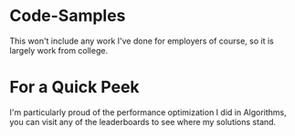 # Code-Samples
This won't include any work I've done for employers of course, so it is largely work from college.

# For a Quick Peek
I'm particularly proud of the performance optimization I did in Algorithms, you can visit any of the leaderboards to see where my solutions stand.
